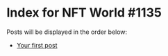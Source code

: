 # Index for NFT World #1135
Posts will be displayed in the order below:

- [Your first post](./001-first.md)

